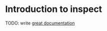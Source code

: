 # Introduction to inspect

TODO: write [great documentation](http://jacobian.org/writing/what-to-write/)
